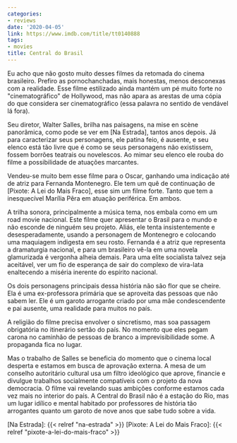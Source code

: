 ```yaml
---
categories:
- reviews
date: '2020-04-05'
link: https://www.imdb.com/title/tt0140888
tags:
- movies
title: Central do Brasil
---
```


Eu acho que não gosto muito desses filmes da retomada do cinema brasileiro. Prefiro as pornochanchadas, mais honestas, menos desconexas com a realidade. Esse filme estilizado ainda mantém um pé muito forte no "cinematográfico" de Hollywood, mas não apara as arestas de uma cópia do que considera ser cinematográfico (essa palavra no sentido de vendável lá fora).

Seu diretor, Walter Salles, brilha nas paisagens, na mise en scène panorâmica, como pode se ver em [Na Estrada], tantos anos depois. Já para caracterizar seus personagens, ele patina feio, é ausente, e seu elenco está tão livre que é como se seus personagens não existissem, fossem borrões teatrais ou novelescos. Ao mimar seu elenco ele rouba do filme a possibilidade de atuações marcantes.

Vendeu-se muito bem esse filme para o Oscar, ganhando uma indicação até de atriz para Fernanda Montenegro. Ele tem um quê de continuação de [Pixote: A Lei do Mais Fraco], esse sim um filme forte. Tanto que tem a inesquecível Marília Pêra em atuação periférica. Em ambos.

A trilha sonora, principalmente a música tema, nos embala como em um road movie nacional. Este filme quer apresentar o Brasil para o mundo e não esconde de ninguém seu projeto. Aliás, ele tenta insistentemente e desesperadamente, usando a personagem de Montenegro e colocando uma maquiagem indigesta em seu rosto. Fernanda é a atriz que representa a dramaturgia nacional, e para um brasileiro vê-la em uma novela glamurizada é vergonha alheia demais. Para uma elite socialista talvez seja aceitável, ver um fio de esperança de sair do complexo de vira-lata enaltecendo a miséria inerente do espírito nacional.

Os dois personagens principais dessa história não são flor que se cheire. Ela é uma ex-professora primária que se aproveita das pessoas que não sabem ler. Ele é um garoto arrogante criado por uma mãe condescendente e pai ausente, uma realidade para muitos no país.

A religião do filme precisa envolver o sincretismo, mas soa passagem obrigatória no itinerário sertão do país. No momento que eles pegam carona no caminhão de pessoas de branco a imprevisibilidade some. A propaganda fica no lugar.

Mas o trabalho de Salles se beneficia do momento que o cinema local desperta e estamos em busca de aprovação externa. A mesa de um conselho autoritário cultural usa um filtro ideológico que aprove, financie e divulgue trabalhos socialmente compatíveis com o projeto da nova democracia. O filme vai revelando suas ambições conforme estamos cada vez mais no interior do país. A Central do Brasil não é a estação do Rio, mas um lugar idílico e mental habitado por professores de história tão arrogantes quanto um garoto de nove anos que sabe tudo sobre a vida.

[Na Estrada]: {{< relref "na-estrada" >}}
[Pixote: A Lei do Mais Fraco]: {{< relref "pixote-a-lei-do-mais-fraco" >}}